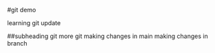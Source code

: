 #git demo

learning git update

##subheading
git more git
making changes in main
making changes in branch